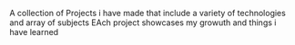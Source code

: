 A collection of Projects i have made that include a variety of technologies and array of subjects
EAch project showcases my growuth and things i have learned 
